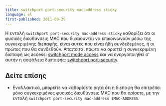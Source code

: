```yaml
---
title: switchport port-security mac-address sticky
language: el
first-published: 2011-09-29
---
```


Η εντολή `switchport port-security mac-address sticky` καθορίζει ότι οι 
φυσικές διευθύνσεις MAC που δικαιούνται να επικοινωνούν μέσω της 
συγκεκριμένης διεπαφής, είναι αυτές που είναι ήδη συνδεδεμένες, ή οι 
πρώτες που θα συνδεθούν. Απαιτείται πρώτα να οριστεί η συγκεκριμένη 
διεπαφή ως access: [switchport mode access](/posts/cisco-switchport-mode-access/) 
και να ενεργοποιηθεί σ' αυτήν η ασφάλεια διεπαφής: [switchport port-security](/posts/cisco-switchport-port-security/). 

Δείτε επίσης
------------

*   Εναλλακτικά, μπορείτε να καθορίσετε ρητά ότι η διεπαφή θα επιτρέπει 
    μόνο συγκεκριμένες φυσικές διευθύνσεις MAC που θα ορίσετε, με την 
    εντολή `switchport port-security mac-address $MAC-ADDRESS`.
